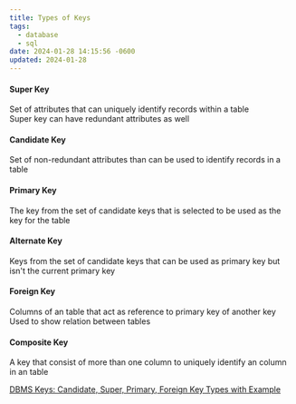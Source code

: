```yaml
---
title: Types of Keys
tags:
  - database
  - sql
date: 2024-01-28 14:15:56 -0600
updated: 2024-01-28
---
```


#### Super Key
Set of attributes that can uniquely identify records within a table  
Super key can have redundant attributes as well

#### Candidate Key
Set of non-redundant attributes than can be used to identify records in a table

#### Primary Key
The key from the set of candidate keys that is selected to be used as the key for the table

#### Alternate Key
Keys from the set of candidate keys that can be used as primary key but isn't the current primary key

#### Foreign Key
Columns of an table that act as reference to primary key of another key  
Used to show relation between tables

#### Composite Key
A key that consist of more than one column to uniquely identify an column in an table

[DBMS Keys: Candidate, Super, Primary, Foreign Key Types with Example](https://www.guru99.com/dbms-keys.html)

